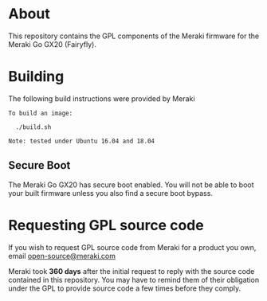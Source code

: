 # About

This repository contains the GPL components of the Meraki firmware for the Meraki Go GX20 (Fairyfly).

# Building

The following build instructions were provided by Meraki

```
To build an image:

  ./build.sh

Note: tested under Ubuntu 16.04 and 18.04
```

## Secure Boot

The Meraki Go GX20 has secure boot enabled. You will not be able to boot your built firmware unless you also find a secure boot bypass.

# Requesting GPL source code

If you wish to request GPL source code from Meraki for a product you own, email <open-source@meraki.com>

Meraki took **360 days** after the initial request to reply with the source code contained in this repository. You may have to remind them of their obligation under the GPL to provide source code a few times before they comply.

